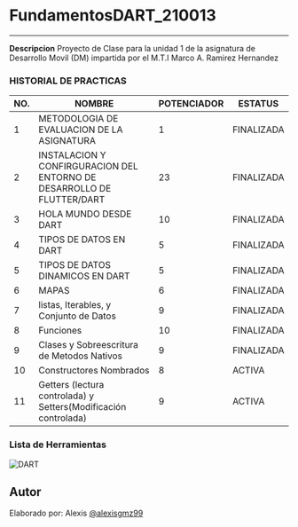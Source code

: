 # FundamentosDART_210013
-------

**Descripcion**
Proyecto de Clase para la unidad 1 de la asignatura de Desarrollo Movil (DM) impartida por 
el M.T.I Marco A. Ramirez Hernandez

### HISTORIAL DE PRACTICAS
|NO.|NOMBRE|POTENCIADOR|ESTATUS|
|--|--|--|--|
|1|METODOLOGIA DE EVALUACION DE LA ASIGNATURA|1|FINALIZADA
|2|INSTALACION Y CONFIRGURACION DEL ENTORNO DE DESARROLLO DE FLUTTER/DART|23|FINALIZADA|
|3|HOLA MUNDO DESDE DART |10|FINALIZADA|
|4|TIPOS DE DATOS EN DART |5|FINALIZADA|
|5|TIPOS DE DATOS DINAMICOS EN DART	|5|FINALIZADA
|6|MAPAS|6|FINALIZADA
|7|listas, Iterables, y Conjunto de Datos |9|FINALIZADA
|8|Funciones |10| FINALIZADA
|9|Clases y Sobreescritura de Metodos Nativos |9| FINALIZADA
|10|Constructores Nombrados |8| ACTIVA
|11|Getters (lectura controlada) y Setters(Modificación controlada) |9| ACTIVA
### Lista de Herramientas
![DART](https://img.shields.io/badge/Dart-0175C2?style=for-the-badge&logo=dart&logoColor=white)

## Autor
Elaborado por: Alexis [@alexisgmz99](https://github.com/alexisgmz99)
